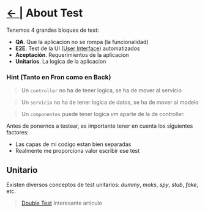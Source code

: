 # [← |](https://github.com/VGamezz19/platzi-course-notes) About Test

Tenemos 4 grandes bloques de test:

- **QA**. Que la aplicacion no se rompa (la funcionalidad)
- **E2E**. Test de la UI ([User Interface](https://algo3.uqbar-project.org/temario/01-intro-UI/intro-UI-definiciones-iniciales)) automatizados
- **Aceptación**. Requerimientos de la aplicacion
- **Unitarios**. La logica de la aplicacion

### Hint (Tanto en Fron como en Back)

> Un `controller` no ha de tener logica, se ha de mover al servicio

> Un `servicio` no ha de tener logica de datos, se ha de mover al modelo

> Un `componentes` puede tener logica *vm* aparte de la de controller.

Antes de ponernos a testear, es importante tener en cuenta los siguientes factores:

- Las capas de mi codigo estan bien separadas
- Realmente me proporciona valor escribir ese test

## Unitario

Existen diversos conceptos de test unitarios: *dummy*, *moks*, *spy*, *stub*, *fake*, etc.

> [Double Test](http://techdencias.net/2014/12/29/double-tests-dummies-mocks-spies-fakes-y-stubs-en-javascript/) Interesante articulo

<!-- Realmente todos los test unitarios, se podrian englovar en `moks`: *Una clase o funcion que te proteje de la funcion real y es capaz de reproducirla*

Todos son moks  una clase o funcion que te proteje de la funcion real, te la reproduce.
    - spy  te aseguras que has llamado un metodo.
    - stub  recuperar la informacion de la llamada de un metodo
    - fake  imitacion del objeto real -->
